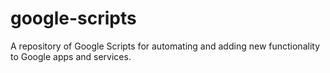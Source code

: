 # google-scripts
A repository of Google Scripts for automating and adding new functionality to Google apps and services.
